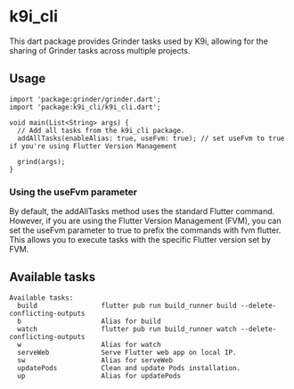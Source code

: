 # k9i_cli
This dart package provides Grinder tasks used by K9i, allowing for the sharing of Grinder tasks across multiple projects.

## Usage
```
import 'package:grinder/grinder.dart';
import 'package:k9i_cli/k9i_cli.dart';

void main(List<String> args) {
  // Add all tasks from the k9i_cli package.
  addAllTasks(enableAlias: true, useFvm: true); // set useFvm to true if you're using Flutter Version Management

  grind(args);
}
```
### Using the useFvm parameter
By default, the addAllTasks method uses the standard Flutter command. However, if you are using the Flutter Version Management (FVM), you can set the useFvm parameter to true to prefix the commands with fvm flutter. This allows you to execute tasks with the specific Flutter version set by FVM.

## Available tasks
```
Available tasks:
  build                flutter pub run build_runner build --delete-conflicting-outputs
  b                    Alias for build
  watch                flutter pub run build_runner watch --delete-conflicting-outputs
  w                    Alias for watch
  serveWeb             Serve Flutter web app on local IP.
  sw                   Alias for serveWeb
  updatePods           Clean and update Pods installation.
  up                   Alias for updatePods
```